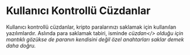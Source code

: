 # Kullanıcı Kontrollü Cüzdanlar
Kullanıcı kontrollü cüzdanlar, kripto paralarınızı saklamak için kullanılan yazılımlardır. Aslında para saklamak tabiri, isminde <i>cüzdan</> olduğu için mantıklı gözükse de paranın kendisini değil özel anahtarları saklar demek daha doğru.
